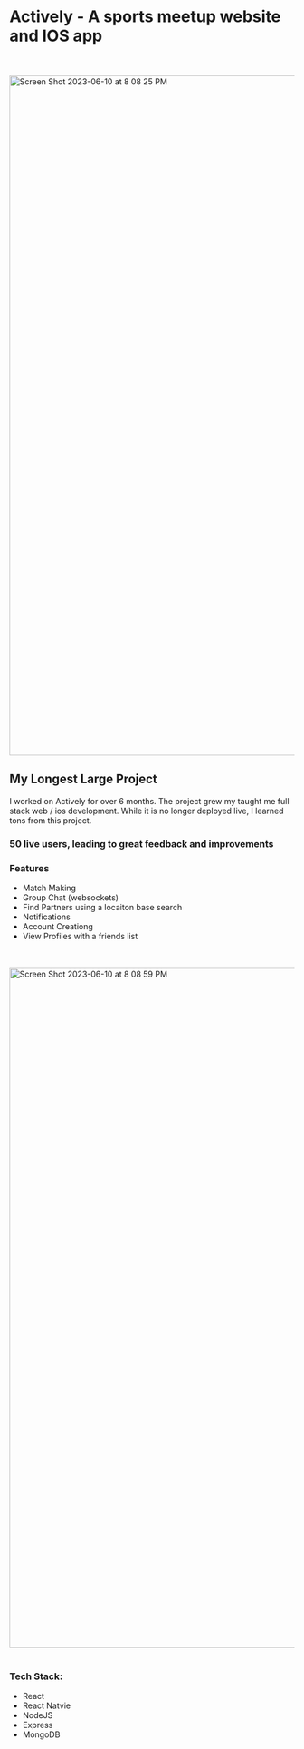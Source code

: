 
# Actively - A sports meetup website and IOS app
<br/>
<br/>

<img width="1200" alt="Screen Shot 2023-06-10 at 8 08 25 PM" src="https://github.com/paaatrrrick/Actively/assets/88113528/579a9bb3-d8fa-4751-aaa4-a851f53c7e24">


## My Longest Large Project

I worked on Actively for over 6 months. The project grew my taught me full stack web / ios development. While it is no longer deployed live, I learned tons from this project.

### 50 live users, leading to great feedback and improvements

### Features
* Match Making
* Group Chat (websockets)
* Find Partners using a locaiton base search
* Notifications
* Account Creationg
* View Profiles with a friends list
<br/>
<br/>

<img width="1200" alt="Screen Shot 2023-06-10 at 8 08 59 PM" src="https://github.com/paaatrrrick/Actively/assets/88113528/9dabdade-1832-4815-9097-9fef7757127c">
<br/>
<br/>

### Tech Stack:
* React
* React Natvie
* NodeJS
* Express
* MongoDB

